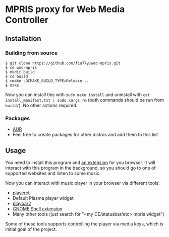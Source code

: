 # MPRIS proxy for Web Media Controller

## Installation
### Building from source
```
$ git clone https://github.com/f1u77y/wmc-mpris.git
$ cd wmc-mpris
$ mkdir build
$ cd build
$ cmake -DCMAKE_BUILD_TYPE=Release ..
$ make
```
Now you can install this with `sudo make install` and uninstall with
`cat install_manifest.txt | sudo xargs rm` (both commands should be run from `build/`).
No other actions required.

### Packages
- [AUR](https://aur.archlinux.org/packages/web-media-controller-mpris-git/)
- Feel free to create packages for other distros and add them to this list


## Usage
You need to install this program and
[an extension](https://github.com/f1u77y/web-media-controller/releases) for you browser.
It will interact with this program in the background, so you should go to one of supported websites and listen to
some music.

Now you can interact with music player in your browser via different tools:
- [playerctl](https://github.com/acrisci/playerctl)
- Default Plasma player widget
- [playbar2](https://github.com/audoban/PlayBar2)
- [GNOME Shell extension](https://extensions.gnome.org/extension/1379/mpris-indicator-button/)
- Many other tools (just search for "<my DE/statusbar/etc> mpris widget")

Some of these tools supports controlling the player via media keys, which is initial goal of the project.
